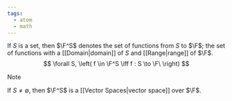 ```yaml
---
tags:
  - atom
  - math
---
```

If $S$ is a set, then $\F^S$ denotes the set of functions from $S$ to $\F$; the set of functions with a [[Domain|domain]] of $S$ and [[Range|range]] of $\F$.
$$ \forall S, \left( f \in \F^S \iff f : S \to \F\ \right) $$
> [!note]
> If $S \ne \emptyset$, then $\F^S$ is a [[Vector Spaces|vector space]] over $\F$.
